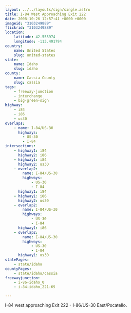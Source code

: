 ```yaml
---
layout: ../../layouts/sign/single.astro
title: I-84 West Approaching Exit 222
date: 2008-10-26 12:57:41 +0000 +0000
imageid: "3103249889"
flickrid: "3103249889"
location:
    latitude: 42.555974
    longitude: -113.491794
country:
    name: United States
    slug: united-states
state:
    name: Idaho
    slug: idaho
county:
    name: Cassia County
    slug: cassia
tags:
    - freeway-junction
    - interchange
    - big-green-sign
highway:
    - i84
    - i86
    - us30
overlaps:
    - name: I-84/US-30
      highways:
        - US-30
        - I-84
intersections:
    - highway1: i84
      highway2: i86
    - highway1: i84
      highway2: us30
    - overlap2:
        name: I-84/US-30
        highways:
            - US-30
            - I-84
      highway1: i84
    - highway1: i86
      highway2: us30
    - overlap2:
        name: I-84/US-30
        highways:
            - US-30
            - I-84
      highway1: i86
    - overlap2:
        name: I-84/US-30
        highways:
            - US-30
            - I-84
      highway1: us30
statePages:
    - state/idaho
countyPages:
    - state/idaho/cassia
freewayjunction:
    - i-86-idaho_0
    - i-84-idaho_221-69

---
```

I-84 west approaching Exit 222 - I-86/US-30 East/Pocatello.